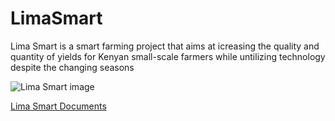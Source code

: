 # LimaSmart
Lima Smart is a smart farming project that aims at  icreasing the quality and quantity of yields for Kenyan small-scale farmers while untilizing technology despite the changing seasons 




![Lima Smart image](https://user-images.githubusercontent.com/79209510/138154198-1f78d08f-de22-4a8f-a789-02d61b28a9f7.png)


[Lima Smart Documents](https://drive.google.com/drive/folders/1T6VqteFuwwPGWnMY842ln19T9Dxj8mjV?usp=sharing) 
